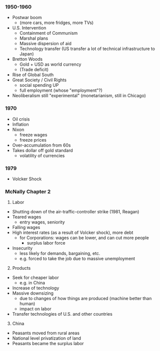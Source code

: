 ### 1950-1960  
+ Postwar boom
  + (more cars, more fridges, more TVs)
+ U.S. Intervention
  + Containment of Communism
  + Marshal plans
  + Massive dispersion of aid
  + Technology transfer (US transfer a lot of technical infrastructure to Japan)
+ Bretton Woods
  + Gold \+ USD as world currency
  + (Trade deficit)
+ Rise of Global South
+ Great Society / Civil Rights
  + social spending UP
  + full employment (whose "employment"?)
+ Neoliberalism still "experimental" (monetarianism, still in Chicago)

### 1970  
+ Oil crisis
+ Inflation
+ Nixon
  + freeze wages
  + freeze prices
+ Over-accumulation from 60s
+ Takes dollar off gold standard
  + volatility of currencies


### 1979
+ Volcker Shock

### McNally Chapter 2
1. Labor
  + Shutting down of the air-traffic-controller strike (1981, Reagan)
  + Teared wages
    + entry wages, seniority
  + Falling wages
  + High interest rates (as a result of Volcker shock), more debt
    + for Corporations: wages can be lower, and can cut more people
      + surplus labor force
  + Insecurity
    + less likely for demands, bargaining, etc.
    + e.g. forced to take the job due to massive unemployment
2. Products
  + Seek for cheaper labor
    + e.g. in China
  + Increase of technology
  + Massive downsizing
    + due to changes of how things are produced (machine better than human)
    + impact on labor
  + Transfer technologies of U.S. and other countries
3. China
  + Peasants moved from rural areas
  + National level privatization of land
  + Peasants became the surplus labor
